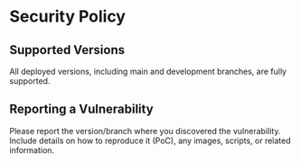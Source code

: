 # Security Policy

## Supported Versions

All deployed versions, including main and development branches, are fully supported.

## Reporting a Vulnerability

Please report the version/branch where you discovered the vulnerability. Include details on how to reproduce it (PoC),
any images, scripts, or related information.
